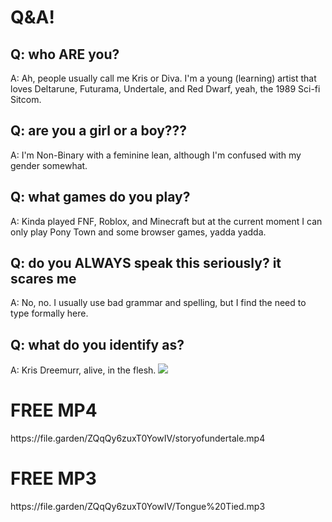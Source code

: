 <h1>Q&A!</h1>

<h2>Q: who ARE you? </h2>
A: Ah, people usually call me Kris or Diva. I'm a young (learning) artist that loves Deltarune, Futurama, Undertale, and Red Dwarf, yeah, the 1989 Sci-fi Sitcom. 

<h2>Q: are you a girl or a boy??? </h2>
A: I'm Non-Binary with a feminine lean, although I'm confused with my gender somewhat. 

<h2>Q: what games do you play? </h2>
A: Kinda played FNF, Roblox, and Minecraft but at the current moment I can only play Pony Town and some browser games, yadda yadda. 

<h2>Q: do you ALWAYS speak this seriously? it scares me</h2>
A: No, no. I usually use bad grammar and spelling, but I find the need to type formally here. 

<h2>Q: what do you identify as? </h2>
A: Kris Dreemurr, alive, in the flesh. 
<img src="https://media.discordapp.net/attachments/1149844162393427970/1169068936822788208/us.gif?ex=65540f4a&is=65419a4a&hm=436a0dd3b33119ce9ff6dd7c792baea6b6e40c3d8c7384ebddf44a6b062967da&=&width=600&height=300"/>




<h1>FREE MP4</h1>
https://file.garden/ZQqQy6zuxT0YowIV/storyofundertale.mp4

<h1>FREE MP3</h1>
https://file.garden/ZQqQy6zuxT0YowIV/Tongue%20Tied.mp3



